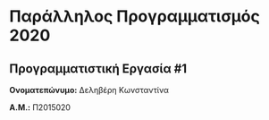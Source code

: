 # Παράλληλος Προγραμματισμός 2020
## Προγραμματιστική Εργασία #1

**Ονοματεπώνυμο:** Δεληβέρη Κωνσταντίνα

**Α.Μ.:** Π2015020


